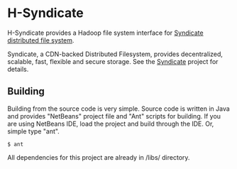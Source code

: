 H-Syndicate
===========

H-Syndicate provides a Hadoop file system interface for [Syndicate distributed file system](https://github.com/jcnelson/syndicate).

Syndicate, a CDN-backed Distributed Filesystem, provides decentralized, scalable, fast, flexible and secure storage.
See the [Syndicate](https://github.com/jcnelson/syndicate) project for details.

Building
--------

Building from the source code is very simple. Source code is written in Java and provides "NetBeans" project file and "Ant" scripts for building. If you are using NetBeans IDE, load the project and build through the IDE. Or, simple type "ant".

```
$ ant
```

All dependencies for this project are already in /libs/ directory.



